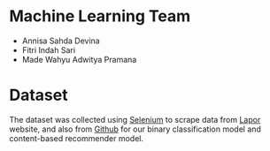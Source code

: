 # Machine Learning Team
- Annisa Sahda Devina
- Fitri Indah Sari
- Made Wahyu Adwitya Pramana

# Dataset
The dataset was collected using [Selenium](https://selenium-python.readthedocs.io/) to scrape data from [Lapor](https://www.lapor.go.id/) website, and also from [Github](https://github.com/rizalespe/Dataset-Sentimen-Analisis-Bahasa-Indonesia.git) for our binary classification model and content-based recommender model.


 
